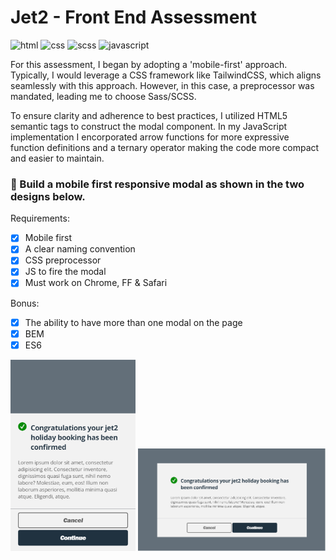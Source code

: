# Jet2 - Front End Assessment

![html](https://img.shields.io/badge/HTML-5-red?style=flat-square&logo=HTML5)
![css](https://img.shields.io/badge/CSS-3-1572B6?style=flat-square&logo=CSS3&logoColor=1572B6)
![scss](https://img.shields.io/badge/Sass-9.5.1-CC6699?style=flat-square&logo=Sass)
![javascript](https://img.shields.io/badge/JavaScript-ES6-yellow?style=flat-square&logo=Javascript)

For this assessment, I began by adopting a 'mobile-first' approach. Typically, I would leverage a CSS framework like TailwindCSS, which aligns seamlessly with this approach. However, in this case, a preprocessor was mandated, leading me to choose Sass/SCSS.

To ensure clarity and adherence to best practices, I utilized HTML5 semantic tags to construct the modal component. In my JavaScript implementation I encorporated arrow functions for more expressive function definitions and a ternary operator making the code more compact and easier to maintain.

### 📃 Build a mobile first responsive modal as shown in the two designs below.

Requirements:
 - [x] Mobile first
 - [x] A clear naming convention
 - [x] CSS preprocessor
 - [x] JS to fire the modal
 - [x] Must work on Chrome, FF & Safari

Bonus:
 - [x] The ability to have more than one modal on the page
 - [x] BEM
 - [x] ES6

<img src="imgages/../images/j2-1.png" width="200" alt="modal mobile view">
<img src="imgages/../images/j2-2.png" width="300" alt="modal desktop view">